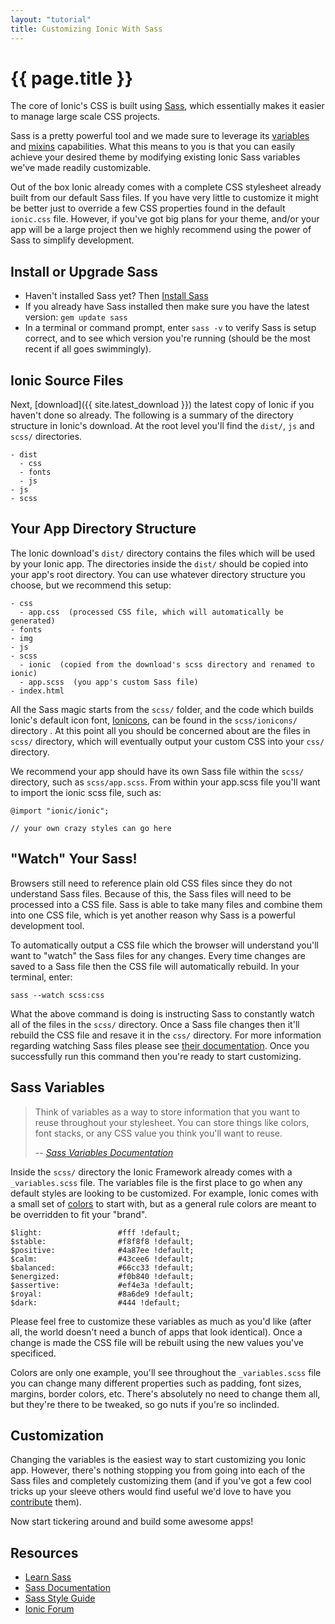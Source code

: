 ```yaml
---
layout: "tutorial"
title: Customizing Ionic With Sass
---
```


{{ page.title }}
====

The core of Ionic's CSS is built using [Sass](http://sass-lang.com/), which essentially makes it easier to manage large scale CSS projects.

Sass is a pretty powerful tool and we made sure to leverage its [variables](http://sass-lang.com/guide#variables) and [mixins](http://sass-lang.com/guide#mixins) capabilities. What this means to you is that you can easily achieve your desired theme by modifying existing Ionic Sass variables we've made readily customizable.

Out of the box Ionic already comes with a complete CSS stylesheet already built from our default Sass files. If you have very little to customize it might be better just to override a few CSS properties found in the default `ionic.css` file. However, if you've got big plans for your theme, and/or your app will be a large project then we highly recommend using the power of Sass to simplify development.


## Install or Upgrade Sass

- Haven't installed Sass yet? Then [Install Sass](http://Sass-lang.com/install)
- If you already have Sass installed then make sure you have the latest version: `gem update sass`
- In a terminal or command prompt, enter `sass -v` to verify Sass is setup correct, and to see which version you're running (should be the most recent if all goes swimmingly).


## Ionic Source Files

Next, [download]({{ site.latest_download }}) the latest copy of Ionic if you haven't done so already. The following is a summary of the directory structure in Ionic's download. At the root level you'll find the `dist/`, `js` and `scss/` directories.

    - dist
      - css
      - fonts
      - js
    - js
    - scss

## Your App Directory Structure

The Ionic download's `dist/` directory contains the files which will be used by your Ionic app. The directories inside the `dist/` should be copied into your app's root directory. You can use whatever directory structure you choose, but we recommend this setup:

    - css
      - app.css  (processed CSS file, which will automatically be generated)
    - fonts
    - img
    - js
    - scss
      - ionic  (copied from the download's scss directory and renamed to ionic)
      - app.scss  (you app's custom Sass file)
    - index.html

All the Sass magic starts from the `scss/` folder, and the code which builds Ionic's default icon font, [Ionicons](http://ionicons.com/), can be found in the `scss/ionicons/` directory . At this point all you should be concerned about are the files in `scss/` directory, which will eventually output your custom CSS into your `css/` directory.

We recommend your app should have its own Sass file within the `scss/` directory, such as `scss/app.scss`. From within your app.scss file you'll want to import the ionic scss file, such as:

    @import "ionic/ionic";

    // your own crazy styles can go here

## "Watch" Your Sass!

Browsers still need to reference plain old CSS files since they do not understand Sass files. Because of this, the Sass files will need to be processed into a CSS file. Sass is able to take many files and combine them into one CSS file, which is yet another reason why Sass is a powerful development tool.

To automatically output a CSS file which the browser will understand you'll want to "watch" the Sass files for any changes. Every time changes are saved to a Sass file then the CSS file will automatically rebuild. In your terminal, enter:

    sass --watch scss:css

What the above command is doing is instructing Sass to constantly watch all of the files in the `scss/` directory. Once a Sass file changes then it'll rebuild the CSS file and resave it in the `css/` directory. For more information regarding watching Sass files please see [their documentation](http://sass-lang.com/documentation/file.SASS_REFERENCE.html). Once you successfully run this command then you're ready to start customizing.

## Sass Variables

> Think of variables as a way to store information that you want to reuse throughout your stylesheet. You can store things like colors, font stacks, or any CSS value you think you'll want to reuse.
>
> -- <cite>[Sass Variables Documentation](http://sass-lang.com/guide#variables)</cite>

Inside the `scss/` directory the Ionic Framework already comes with a `_variables.scss` file. The variables file is the first place to go when any default styles are looking to be customized. For example, Ionic comes with a small set of [colors](/docs/components/#colors) to start with, but as a general rule colors are meant to be overridden to fit your "brand". 

    $light:                 #fff !default;
    $stable:                #f8f8f8 !default;
    $positive:              #4a87ee !default;
    $calm:                  #43cee6 !default;
    $balanced:              #66cc33 !default;
    $energized:             #f0b840 !default;
    $assertive:             #ef4e3a !default;
    $royal:                 #8a6de9 !default;
    $dark:                  #444 !default; 

Please feel free to customize these variables as much as you'd like (after all, the world doesn't need a bunch of apps that look identical). Once a change is made the CSS file will be rebuilt using the new values you've specificed.

Colors are only one example, you'll see throughout the `_variables.scss` file you can change many different properties such as padding, font sizes, margins, border colors, etc. There's absolutely no need to change them all, but they're there to be tweaked, so go nuts if you're so inclinded.


## Customization

Changing the variables is the easiest way to start customizing you Ionic app. However, there's nothing stopping you from going into each of the Sass files and completely customizing them (and if you've got a few cool tricks up your sleeve others would find useful we'd love to have you [contribute](/contribute/) them).

Now start tickering around and build some awesome apps!

## Resources

- [Learn Sass](http://sass-lang.com/guide)
- [Sass Documentation](http://sass-lang.com/documentation/file.SASS_REFERENCE.html)
- [Sass Style Guide](http://css-tricks.com/sass-style-guide/)
- [Ionic Forum](http://forum.ionicframework.com/)

